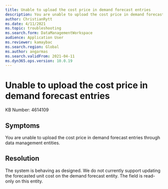 ```yaml
---
title: Unable to upload the cost price in demand forecast entries
description: You are unable to upload the cost price in demand forecast entries through data management entities
author: ChristianRytt
ms.date: 4/11/2021
ms.topic: troubleshooting
ms.search.form: DataManagementWorkspace
audience: Application User
ms.reviewer: kamaybac
ms.search.region: Global
ms.author: angarmas
ms.search.validFrom: 2021-04-11
ms.dyn365.ops.version: 10.0.19
---
```


# Unable to upload the cost price in demand forecast entries

KB Number: 4614109

## Symptoms
<!-- KFM: Do you mean "demand forecast entries" or "demand forecast entities". Both terms appear in this topic. Do you mean "upload" or "update"? -->
You are unable to upload the cost price in demand forecast entries through data management entities.

## Resolution

The system is behaving as designed. We do not currently support updating the forecasted unit cost on the demand forecast entity. The field is read-only on this entity.
